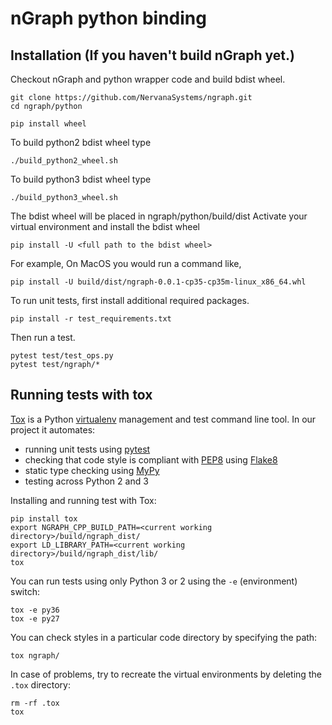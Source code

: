# nGraph python binding

## Installation (If you haven't build nGraph yet.)

Checkout nGraph and python wrapper code and build bdist wheel.

```
git clone https://github.com/NervanaSystems/ngraph.git
cd ngraph/python
```

```
pip install wheel
```

To build python2 bdist wheel type
```
./build_python2_wheel.sh
```
To build python3 bdist wheel type
```
./build_python3_wheel.sh
```

The bdist wheel will be placed in ngraph/python/build/dist
Activate your virtual environment and install the bdist wheel

```
pip install -U <full path to the bdist wheel>
```

For example, On MacOS you would run a command like,

```
pip install -U build/dist/ngraph-0.0.1-cp35-cp35m-linux_x86_64.whl
```

To run unit tests, first install additional required packages.

```
pip install -r test_requirements.txt
```

Then run a test.
```
pytest test/test_ops.py
pytest test/ngraph/*
```

## Running tests with tox

[Tox](https://tox.readthedocs.io/) is a Python [virtualenv](https://virtualenv.pypa.io/) management and test command line tool. In our project it automates:

* running unit tests using [pytest](https://docs.pytest.org/)
* checking that code style is compliant with [PEP8](https://www.python.org/dev/peps/pep-0008/) using [Flake8](http://flake8.pycqa.org/)
* static type checking using [MyPy](http://mypy.readthedocs.io)
* testing across Python 2 and 3

Installing and running test with Tox:

    pip install tox
    export NGRAPH_CPP_BUILD_PATH=<current working directory>/build/ngraph_dist/
    export LD_LIBRARY_PATH=<current working directory>/build/ngraph_dist/lib/ 
    tox

You can run tests using only Python 3 or 2 using the `-e` (environment) switch:

    tox -e py36
    tox -e py27

You can check styles in a particular code directory by specifying the path:

    tox ngraph/

In case of problems, try to recreate the virtual environments by deleting the `.tox` directory:

```
rm -rf .tox
tox
```

